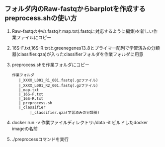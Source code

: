 ## フォルダ内のRaw-fastqからbarplotを作成するpreprocess.shの使い方 

1. Raw-fastqの中の.fastqとmap.txt(.fastqに対応するように編集)を新しい作業ファイルにコピー
2. 16S-F.txt,16S-R.txtとgreenegenes13_8とプライマー配列で学習済みの分類器(classifier.qza)が入ったclassifierフォルダを作業フォルダに用意
3. preprocess.shを作業フォルダにコピー
   ```
   作業フォルダ
      |_XXXX_L001_R1_001.fastq(.gzファイル)
      |_XXXX_L001_R2_001.fastq(.gzファイル)
      |_map.txt
      |_16S-F.txt
      |_16S-R.txt
      |_preprocess.sh
      |_classifier
           |_classifier.qza(学習済みの分類器)
   ```

4. docker run -v 作業ファイルディレクトリ:/data -it ビルドしたdocker imageの名前
5.  ./preprocessコマンドを実行
